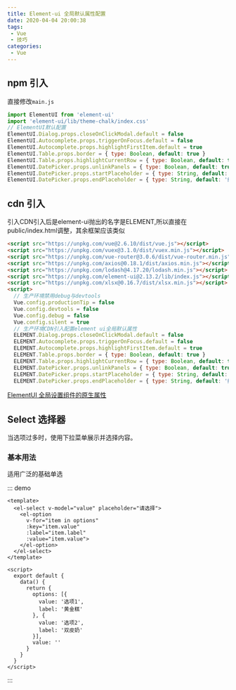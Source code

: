 ```yaml
---
title: Element-ui 全局默认属性配置
date: 2020-04-04 20:00:38
tags:
 - Vue
 - 技巧
categories: 
 - Vue
---
```

## npm 引入

直接修改```main.js```
```js
import ElementUI from 'element-ui'
import 'element-ui/lib/theme-chalk/index.css'
// ElementUI默认配置
ElementUI.Dialog.props.closeOnClickModal.default = false
ElementUI.Autocomplete.props.triggerOnFocus.default = false
ElementUI.Autocomplete.props.highlightFirstItem.default = true
ElementUI.Table.props.border = { type: Boolean, default: true }
ElementUI.Table.props.highlightCurrentRow = { type: Boolean, default: true }
ElementUI.DatePicker.props.unlinkPanels = { type: Boolean, default: true }
ElementUI.DatePicker.props.startPlaceholder = { type: String, default: '开始日期' }
ElementUI.DatePicker.props.endPlaceholder = { type: String, default: '结束日期' }
```

## cdn 引入

引入CDN引入后是element-ui抛出的名字是ELEMENT,所以直接在public/index.html调整，其余框架应该类似
```html
<script src="https://unpkg.com/vue@2.6.10/dist/vue.js"></script>
<script src="https://unpkg.com/vuex@3.1.0/dist/vuex.min.js"></script>
<script src="https://unpkg.com/vue-router@3.0.6/dist/vue-router.min.js"></script>
<script src="https://unpkg.com/axios@0.18.1/dist/axios.min.js"></script>
<script src="https://unpkg.com/lodash@4.17.20/lodash.min.js"></script>
<script src="https://unpkg.com/element-ui@2.13.2/lib/index.js"></script>
<script src="https://unpkg.com/xlsx@0.16.7/dist/xlsx.min.js"></script>
<script>
  // 生产环境禁用debug与devtools
  Vue.config.productionTip = false
  Vue.config.devtools = false
  Vue.config.debug = false
  Vue.config.silent = true
  // 生产环境CDN引入配置element ui全局默认属性
  ELEMENT.Dialog.props.closeOnClickModal.default = false
  ELEMENT.Autocomplete.props.triggerOnFocus.default = false
  ELEMENT.Autocomplete.props.highlightFirstItem.default = true
  ELEMENT.Table.props.border = { type: Boolean, default: true }
  ELEMENT.Table.props.highlightCurrentRow = { type: Boolean, default: true }
  ELEMENT.DatePicker.props.unlinkPanels = { type: Boolean, default: true }
  ELEMENT.DatePicker.props.startPlaceholder = { type: String, default: '开始日期' }
  ELEMENT.DatePicker.props.endPlaceholder = { type: String, default: '结束日期' }
```

[ElementUI 全局设置组件的原生属性](https://blog.csdn.net/cuisini1/article/details/117413023?spm=1001.2101.3001.6650.2&utm_medium=distribute.pc_relevant.none-task-blog-2%7Edefault%7ECTRLIST%7Edefault-2.highlightwordscore&depth_1-utm_source=distribute.pc_relevant.none-task-blog-2%7Edefault%7ECTRLIST%7Edefault-2.highlightwordscore)


## Select 选择器

当选项过多时，使用下拉菜单展示并选择内容。

### 基本用法

适用广泛的基础单选

::: demo
```vue
<template>
  <el-select v-model="value" placeholder="请选择">
    <el-option
      v-for="item in options"
      :key="item.value"
      :label="item.label"
      :value="item.value">
    </el-option>
  </el-select>
</template>

<script>
  export default {
    data() {
      return {
        options: [{
          value: '选项1',
          label: '黄金糕'
        }, {
          value: '选项2',
          label: '双皮奶'
        }],
        value: ''
      }
    }
  }
</script>
```
:::


